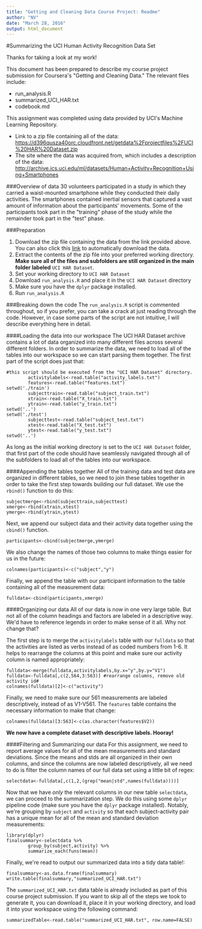```yaml
---
title: "Getting and Cleaning Data Course Project: Readme"
author: "NV"
date: "March 28, 2016"
output: html_document
---
```

#Summarizing the UCI Human Activity Recognition Data Set

Thanks for taking a look at my work!

This document has been prepared to describe my course project submission for Coursera's "Getting and Cleaning Data." The relevant files include:

* run_analysis.R
* summarized_UCI_HAR.txt
* codebook.md

This assignment was completed using data provided by UCI's Machine Learning Repository. 

* Link to a zip file containing all of the data: https://d396qusza40orc.cloudfront.net/getdata%2Fprojectfiles%2FUCI%20HAR%20Dataset.zip
* The site where the data was acquired from, which includes a description of the data: http://archive.ics.uci.edu/ml/datasets/Human+Activity+Recognition+Using+Smartphones

###Overview of data
30 volunteers participated in a study in which they carried a waist-mounted smartphone while they conducted their daily activities. The smartphones contained inertial sensors that captured a vast amount of information about the participants' movements. Some of the participants took part in the "training" phase of the study while the remainder took part in the "test" phase.

###Preparation

1. Download the zip file containing the data from the link provided above. You can also click this [link](https://d396qusza40orc.cloudfront.net/getdata%2Fprojectfiles%2FUCI%20HAR%20Dataset.zip) to automatically download the data.
2. Extract the contents of the zip file into your preferred working directory. **Make sure all of the files and subfolders are still organized in the main folder labeled** `UCI HAR Dataset`.
3. Set your working directory to `UCI HAR Dataset`
4. Download `run_analysis.R` and place it in the `UCI HAR Dataset` directory
5. Make sure you have the `dplyr` package installed.
6. Run `run_analysis.R`

###Breaking down the code
The `run_analysis.R` script is commented throughout, so if you prefer, you can take a crack at just reading through the code. However, in case some parts of the script are not intuitive, I will describe everything here in detail.

####Loading the data into our workspace
The UCI HAR Dataset archive contains a lot of data organized into many different files across several different folders. In order to summarize the data, we need to load all of the tables into our workspace so we can start parsing them together. The first part of the script does just that:
```
#this script should be executed from the "UCI HAR Dataset" directory.
        activitylabels<-read.table("activity_labels.txt")
        features<-read.table("features.txt")
setwd('./train')
        subjecttrain<-read.table("subject_train.txt")
        xtrain<-read.table("X_train.txt")
        ytrain<-read.table("y_train.txt")
setwd('..')
setwd('./test')
        subjecttest<-read.table("subject_test.txt")
        xtest<-read.table("X_test.txt")
        ytest<-read.table("y_test.txt")
setwd('..')
```
As long as the initial working directory is set to the `UCI HAR Dataset` folder, that first part of the code should have seamlessly navigated through all of the subfolders to load all of the tables into our workspace.

####Appending the tables together
All of the training data and test data are organized in different tables, so we need to join these tables together in order to take the first step towards building our full dataset. We use the `rbind()` function to do this:
```
subjectmerge<-rbind(subjecttrain,subjecttest)
xmerge<-rbind(xtrain,xtest)
ymerge<-rbind(ytrain,ytest)
```
Next, we append our subject data and their activity data together using the `cbind()` function.
```
participants<-cbind(subjectmerge,ymerge)
```
We also change the names of those two columns to make things easier for us in the future:
```
colnames(participants)<-c("subject","y")
```
Finally, we append the table with our participant information to the table containing all of the measurement data:
```
fulldata<-cbind(participants,xmerge)
```
####Organizing our data
All of our data is now in one very large table. But not all of the column headings and factors are labeled in a descriptive way. We'd have to reference legends in order to make sense of it all. Why not change that?

The first step is to merge the `activitylabels` table with our `fulldata` so that the activities are listed as verbs instead of as coded numbers from 1-6. It helps to rearrange the columns at this point and make sure our activity column is named appropriately:

```
fulldata<-merge(fulldata,activitylabels,by.x="y",by.y="V1")
fulldata<-fulldata[,c(2,564,3:563)] #rearrange columns, remove old activity id#
colnames(fulldata)[2]<-c("activity")
```

Finally, we need to make sure our 561 measurements are labeled descriptively, instead of as V1-V561. The `features` table contains the necessary information to make that change:
```
colnames(fulldata)[3:563]<-c(as.character(features$V2))
```

**We now have a complete dataset with descriptive labels. Hooray!**

####Filtering and Summarizing our data
For this assignment, we need to report average values for all of the mean measurements and standard deviations. Since the means and stds are all organized in their own columns, and since the columns are now labeled descriptively, all we need to do is filter the column names of our full data set using a little bit of regex:
```
selectdata<-fulldata[,c(1,2,(grep("mean|std",names(fulldata))))]
```
Now that we have *only* the relevant columns in our new table `selectdata`, we can proceed to the summarization step. We do this using some `dplyr` pipeline code (make sure you have the `dplyr` package installed). Notably, we're grouping by `subject` and `activity` so that each subject-activity pair has a unique mean for all of the mean and standard deviation measurements:

```
library(dplyr)
finalsummary<-selectdata %>%
        group_by(subject,activity) %>%
        summarize_each(funs(mean))
```
Finally, we're read to output our summarized data into a tidy data table!:
```
finalsummary<-as.data.frame(finalsummary)
write.table(finalsummary,"summarized_UCI_HAR.txt")
```
The `summarized_UCI_HAR.txt` data table is already included as part of this course project submission. If you want to skip all of the steps we took to generate it, you can download it, place it in your working directory, and load it into your workspace using the following command:
```
summarizedTable<-read.table("summarized_UCI_HAR.txt", row.name=FALSE)
```